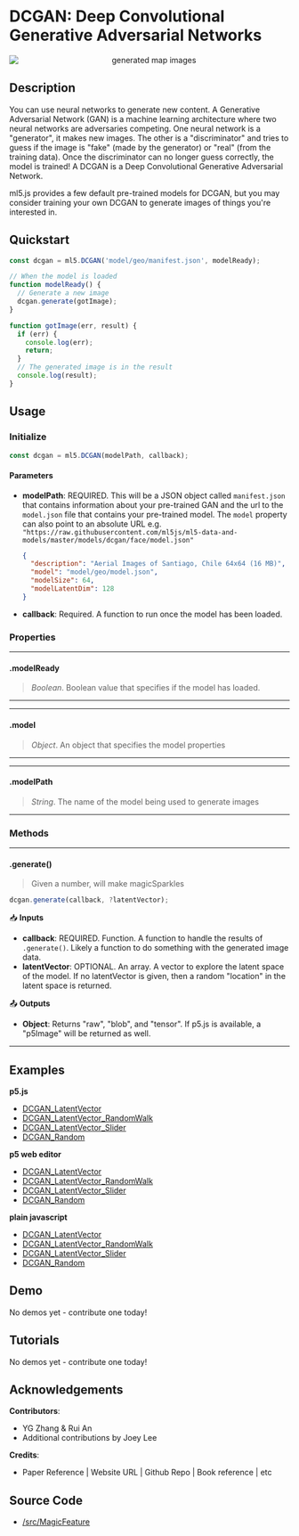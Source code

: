 # DCGAN: Deep Convolutional Generative Adversarial Networks


<center>
    <img style="display:block; max-height:20rem" alt="generated map images" src="_media/reference__header-dcgan.png">
</center>


## Description

You can use neural networks to generate new content. A Generative Adversarial Network (GAN) is a machine learning architecture where two neural networks are adversaries competing. One neural network is a "generator", it makes new images. The other is a "discriminator" and tries to guess if the image is "fake" (made by the generator) or "real" (from the training data). Once the discriminator can no longer guess correctly, the model is trained! A DCGAN is a Deep Convolutional Generative Adversarial Network.

ml5.js provides a few default pre-trained models for DCGAN, but you may consider training your own DCGAN to generate images of things you're interested in.
## Quickstart

```js
const dcgan = ml5.DCGAN('model/geo/manifest.json', modelReady);

// When the model is loaded
function modelReady() {
  // Generate a new image
  dcgan.generate(gotImage);
}

function gotImage(err, result) {
  if (err) {
    console.log(err);
    return;
  }
  // The generated image is in the result
  console.log(result);
}
```


## Usage

### Initialize

```js
const dcgan = ml5.DCGAN(modelPath, callback);
```

#### Parameters
* **modelPath**: REQUIRED. This will be a JSON object called `manifest.json` that contains information about your pre-trained GAN and the url to the `model.json` file that contains your pre-trained model. The `model` property can also point to an absolute URL e.g. `"https://raw.githubusercontent.com/ml5js/ml5-data-and-models/master/models/dcgan/face/model.json"`

  ```json
  {
    "description": "Aerial Images of Santiago, Chile 64x64 (16 MB)",
    "model": "model/geo/model.json",
    "modelSize": 64,
    "modelLatentDim": 128
  }
  ```
* **callback**: Required. A function to run once the model has been loaded.


### Properties



***
#### .modelReady
> *Boolean*. Boolean value that specifies if the model has loaded.
***


***
#### .model
> *Object*. An object that specifies the model properties
***

***
#### .modelPath
> *String*. The name of the model being used to generate images
***


### Methods


***
#### .generate()
> Given a number, will make magicSparkles

```js
dcgan.generate(callback, ?latentVector);
```

📥 **Inputs**

* **callback**: REQUIRED. Function. A function to handle the results of `.generate()`. Likely a function to do something with the generated image data.
* **latentVector**: OPTIONAL. An array. A vector to explore the latent space of the model. If no latentVector is given, then a random "location" in the latent space is returned.

📤 **Outputs**

* **Object**: Returns "raw", "blob", and "tensor". If p5.js is available, a "p5Image" will be returned as well.

***


## Examples

**p5.js**
* [DCGAN_LatentVector](https://github.com/ml5js/ml5-library/tree/development/examples/p5js/DCGAN/DCGAN_LatentVector)
* [DCGAN_LatentVector_RandomWalk](https://github.com/ml5js/ml5-library/tree/development/examples/p5js/DCGAN/DCGAN_LatentVector_RandomWalk)
* [DCGAN_LatentVector_Slider](https://github.com/ml5js/ml5-library/tree/development/examples/p5js/DCGAN/DCGAN_LatentVector_Slider)
* [DCGAN_Random](https://github.com/ml5js/ml5-library/tree/development/examples/p5js/DCGAN/DCGAN_Random)

**p5 web editor**
* [DCGAN_LatentVector](https://editor.p5js.org/ml5/sketches/DCGAN_LatentVector)
* [DCGAN_LatentVector_RandomWalk](https://editor.p5js.org/ml5/sketches/DCGAN_LatentVector_RandomWalk)
* [DCGAN_LatentVector_Slider](https://editor.p5js.org/ml5/sketches/DCGAN_LatentVector_Slider)
* [DCGAN_Random](https://editor.p5js.org/ml5/sketches/DCGAN_Random)


**plain javascript**
* [DCGAN_LatentVector](https://github.com/ml5js/ml5-library/tree/development/examples/javascript/DCGAN/DCGAN_LatentVector)
* [DCGAN_LatentVector_RandomWalk](https://github.com/ml5js/ml5-library/tree/development/examples/javascript/DCGAN/DCGAN_LatentVector_RandomWalk)
* [DCGAN_LatentVector_Slider](https://github.com/ml5js/ml5-library/tree/development/examples/javascript/DCGAN/DCGAN_LatentVector_Slider)
* [DCGAN_Random](https://github.com/ml5js/ml5-library/tree/development/examples/javascript/DCGAN/DCGAN_Random)



## Demo

No demos yet - contribute one today!

## Tutorials

No demos yet - contribute one today!

## Acknowledgements

**Contributors**:
  * YG Zhang & Rui An
  * Additional contributions by Joey Lee

**Credits**:
  * Paper Reference | Website URL | Github Repo | Book reference | etc


## Source Code

* [/src/MagicFeature]()
